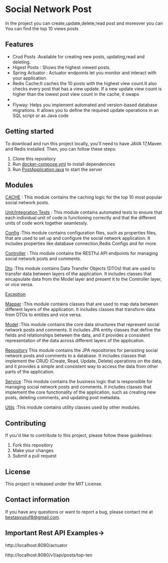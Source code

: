 
# Social Network Post

In the project you can create,update,delete,read post and moreover you can
You can find the top 10 views posts
## Features
- Crud Posts :Available for creating new posts, updating,read and deleting.
- Higest Posts : Shows the highest viewed posts.
- Spring Actuator : Actuator endpoints let you monitor and interact with your application.
- Redis Cache:It caches the 10 posts with the highest view count.It also checks every post that has a view update. If a new update view count is higher than the lowest post view count in the cache, it swaps
-
- Flyway:  Helps you implement automated and version-based database migrations. It allows you to define the required update operations in an SQL script or as Java code

## Getting started

To download and run this project locally, you'll need to have JAVA 17,Maven and Redis installed. 
Then, you can follow these steps:

1. Clone this repository
2. Run [docker-compose.yml](docker-compose.yml) to install dependencies
3. Run [PostApplication.java](src%2Fmain%2Fjava%2Fcom%2Fsocialnetwork%2Fpost%2FPostApplication.java) to start the server

## Modules
[CACHE](src%2Fmain%2Fjava%2Fcom%2Fsocialnetwork%2Fpost%2Fcache) : This module contains the caching logic for the top 10 most popular social network posts.

[Unit/Integration Tests](src%2Ftest) :  This module contains automated tests to ensure that each individual unit of code is functioning correctly and that the different units of code work together seamlessly.

[Config](src%2Fmain%2Fjava%2Fcom%2Fsocialnetwork%2Fpost%2Fconfig) :This module contains configuration files, such as properties files, that are used to set up and configure the social network application. It includes properties like database connection,Redis Configs and for more.

[Controller](src%2Fmain%2Fjava%2Fcom%2Fsocialnetwork%2Fpost%2Fcontroller) : This module contains the RESTful API endpoints for managing social network posts and comments.

[Dto](src%2Fmain%2Fjava%2Fcom%2Fsocialnetwork%2Fpost%2Fdto) :This module contains Data Transfer Objects (DTOs) that are used to transfer data between layers of the application. It includes classes that encapsulate data from the Model layer and present it to the Controller layer, or vice versa.

[Exception](src%2Fmain%2Fjava%2Fcom%2Fsocialnetwork%2Fpost%2Fexception)

[Mapper](src%2Fmain%2Fjava%2Fcom%2Fsocialnetwork%2Fpost%2Fmapper) :This module contains classes that are used to map data between different layers of the application. It includes classes that transform data from DTOs to entities and vice versa.

[Model](src%2Fmain%2Fjava%2Fcom%2Fsocialnetwork%2Fpost%2Fmodel) :This module contains the core data structures that represent social network posts and comments. It includes JPA entity classes that define the fields and relationships between the data, and it provides a consistent representation of the data across different layers of the application.

[Repository](src%2Fmain%2Fjava%2Fcom%2Fsocialnetwork%2Fpost%2Frepository) This module contains the JPA repositories for persisting social network posts and comments to a database. It includes classes that implement the CRUD (Create, Read, Update, Delete) operations on the data, and it provides a simple and consistent way to access the data from other parts of the application.

[Service](src%2Fmain%2Fjava%2Fcom%2Fsocialnetwork%2Fpost%2Fservice) :This module contains the business logic that is responsible for managing social network posts and comments. It includes classes that implement the core functionality of the application, such as creating new posts, deleting comments, and updating post metadata.

[Utils](src%2Fmain%2Fjava%2Fcom%2Fsocialnetwork%2Fpost%2Futils) :This module contains utility classes used by other modules.

## Contributing

If you'd like to contribute to this project, please follow these guidelines:

1. Fork this repository
2. Make your changes
3. Submit a pull request

## License

This project is released under the MIT License.

## Contact information

If you have any questions or want to report a bug, please contact me at bestasyusuf8@gmail.com.


## Important Rest API Examples->

http://localhost:8080/actuator

http://localhost:8080/v1/api/posts/top-ten
